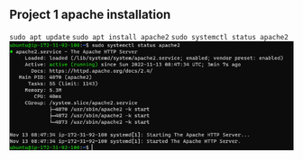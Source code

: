 ## Project 1 apache installation

`sudo apt update`
`sudo apt install apache2`
`sudo systemctl status apache2`
![apache2 status](./images/systemctl-status-apache2.PNG)